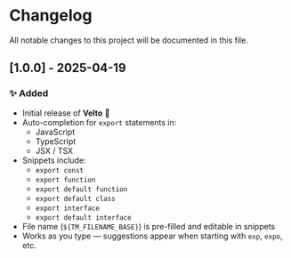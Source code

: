 # Changelog

All notable changes to this project will be documented in this file.

## [1.0.0] - 2025-04-19

### ✨ Added

- Initial release of **Velto** 🎉
- Auto-completion for `export` statements in:
  - JavaScript
  - TypeScript
  - JSX / TSX
- Snippets include:
  - `export const`
  - `export function`
  - `export default function`
  - `export default class`
  - `export interface`
  - `export default interface`
- File name (`${TM_FILENAME_BASE}`) is pre-filled and editable in snippets
- Works as you type — suggestions appear when starting with `exp`, `expo`, etc.